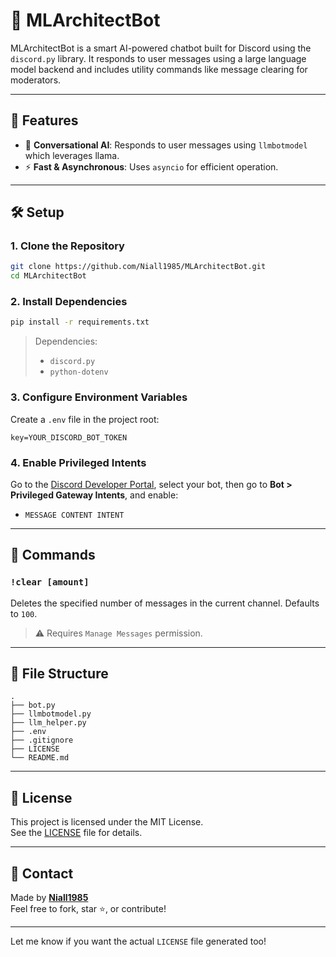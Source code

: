 # 🤖 MLArchitectBot

MLArchitectBot is a smart AI-powered chatbot built for Discord using the `discord.py` library. It responds to user messages using a large language model backend and includes utility commands like message clearing for moderators.

---

## 🚀 Features

- 🧠 **Conversational AI**: Responds to user messages using `llmbotmodel` which leverages llama.
- ⚡ **Fast & Asynchronous**: Uses `asyncio` for efficient operation.

---

## 🛠️ Setup

### 1. Clone the Repository

```bash
git clone https://github.com/Niall1985/MLArchitectBot.git
cd MLArchitectBot
```

### 2. Install Dependencies

```bash
pip install -r requirements.txt
```

> Dependencies:
> - `discord.py`
> - `python-dotenv`

### 3. Configure Environment Variables

Create a `.env` file in the project root:

```
key=YOUR_DISCORD_BOT_TOKEN
```

### 4. Enable Privileged Intents

Go to the [Discord Developer Portal](https://discord.com/developers/applications), select your bot, then go to **Bot > Privileged Gateway Intents**, and enable:
- `MESSAGE CONTENT INTENT`

---

## 📜 Commands

### `!clear [amount]`

Deletes the specified number of messages in the current channel. Defaults to `100`.

> ⚠️ Requires `Manage Messages` permission.

---

## 📂 File Structure

```
.
├── bot.py            
├── llmbotmodel.py
├── llm_helper.py     
├── .env
├── .gitignore               
├── LICENSE
└── README.md           
```

---

## 📄 License

This project is licensed under the MIT License.  
See the [LICENSE](LICENSE) file for details.

---

## 💬 Contact

Made by **[Niall1985](https://github.com/Niall1985)**  
Feel free to fork, star ⭐, or contribute!

---

Let me know if you want the actual `LICENSE` file generated too!